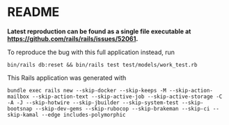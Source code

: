 # README

**Latest reproduction can be found as a single file executable at https://github.com/rails/rails/issues/52061.**

To reproduce the bug with this full application instead, run
```
bin/rails db:reset && bin/rails test test/models/work_test.rb
```

This Rails application was generated with
```
bundle exec rails new --skip-docker --skip-keeps -M --skip-action-mailbox --skip-action-text --skip-active-job --skip-active-storage -C -A -J --skip-hotwire --skip-jbuilder --skip-system-test --skip-bootsnap --skip-dev-gems --skip-rubocop --skip-brakeman --skip-ci --skip-kamal --edge includes-polymorphic
```
